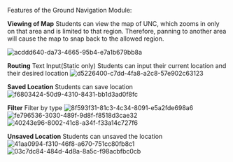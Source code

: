 Features of the Ground Navigation Module:

**Viewing of Map**
Students can view the map of UNC, which zooms in only on that area and is limited to that region. Therefore, panning to another area will cause the map to snap back to the allowed region.

![acddd640-da73-4665-95b4-e7a1b679bb8a](https://github.com/user-attachments/assets/d63936f4-a81c-49f6-8cb7-016164f74127)



**Routing**
Text Input(Static only) Students can input their current location and their desired location
![d5226400-c7dd-4fa8-a2c8-57e902c63123](https://github.com/user-attachments/assets/83ecc263-b9fe-4e29-80e6-0e7143edb65d)

**Saved Location**
Students can save location
![f6803424-50d9-4310-8431-bb1d3ad0f8fc](https://github.com/user-attachments/assets/e19f1e23-fa45-40cf-a3ff-29b74211b14b)

**Filter**
Filter by type
![8f593f31-81c3-4c34-8091-e5a2fde698a6](https://github.com/user-attachments/assets/682a2953-2a2d-4841-bc04-f927b763a83f)
![fe796536-3030-489f-9d8f-f8518d3cae32](https://github.com/user-attachments/assets/df2da580-5bd2-40db-a437-ae4960e0e7a0)
![40243e96-8002-41c8-a34f-f33a14c727f6](https://github.com/user-attachments/assets/15e4f825-d045-453b-857f-1bd145c7e023)

**Unsaved Location**
Students can unsaved the location
![41aa0994-f310-46f8-a670-751cc80fb8c1](https://github.com/user-attachments/assets/f1918d29-ec84-486f-b229-55e06484853e)
![03c7dc84-484d-4d8a-8a5c-f98acbfbc0cb](https://github.com/user-attachments/assets/da646b9e-ed58-4cb3-a7ba-ffd67a6c4a32)
